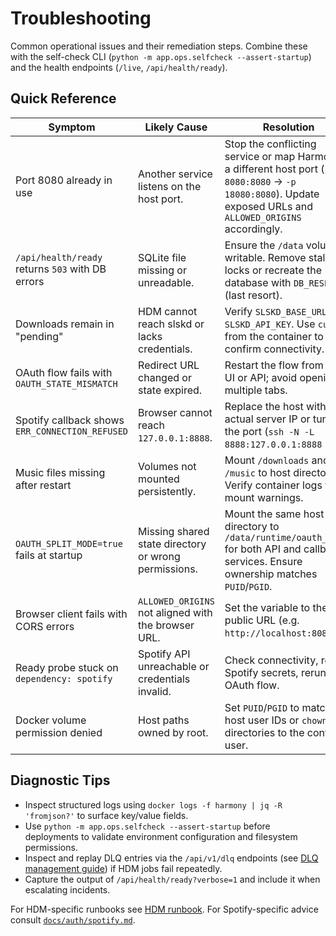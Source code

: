 # Troubleshooting

Common operational issues and their remediation steps. Combine these with the
self-check CLI (`python -m app.ops.selfcheck --assert-startup`) and the health endpoints
(`/live`, `/api/health/ready`).

## Quick Reference

| Symptom | Likely Cause | Resolution |
| --- | --- | --- |
| Port 8080 already in use | Another service listens on the host port. | Stop the conflicting service or map Harmony to a different host port (`-p 8080:8080` → `-p 18080:8080`). Update exposed URLs and `ALLOWED_ORIGINS` accordingly. |
| `/api/health/ready` returns `503` with DB errors | SQLite file missing or unreadable. | Ensure the `/data` volume is writable. Remove stale locks or recreate the database with `DB_RESET=1` (last resort). |
| Downloads remain in "pending" | HDM cannot reach slskd or lacks credentials. | Verify `SLSKD_BASE_URL` and `SLSKD_API_KEY`. Use `curl` from the container to confirm connectivity. |
| OAuth flow fails with `OAUTH_STATE_MISMATCH` | Redirect URL changed or state expired. | Restart the flow from the UI or API; avoid opening multiple tabs. |
| Spotify callback shows `ERR_CONNECTION_REFUSED` | Browser cannot reach `127.0.0.1:8888`. | Replace the host with the actual server IP or tunnel the port (`ssh -N -L 8888:127.0.0.1:8888 ...`). |
| Music files missing after restart | Volumes not mounted persistently. | Mount `/downloads` and `/music` to host directories. Verify container logs for mount warnings. |
| `OAUTH_SPLIT_MODE=true` fails at startup | Missing shared state directory or wrong permissions. | Mount the same host directory to `/data/runtime/oauth_state` for both API and callback services. Ensure ownership matches `PUID`/`PGID`. |
| Browser client fails with CORS errors | `ALLOWED_ORIGINS` not aligned with the browser URL. | Set the variable to the public URL (e.g. `http://localhost:8080`). |
| Ready probe stuck on `dependency: spotify` | Spotify API unreachable or credentials invalid. | Check connectivity, rotate Spotify secrets, rerun the OAuth flow. |
| Docker volume permission denied | Host paths owned by root. | Set `PUID`/`PGID` to match host user IDs or `chown` the directories to the container user. |

## Diagnostic Tips

- Inspect structured logs using `docker logs -f harmony | jq -R 'fromjson?'` to surface
  key/value fields.
- Use `python -m app.ops.selfcheck --assert-startup` before deployments to validate
  environment configuration and filesystem permissions.
- Inspect and replay DLQ entries via the `/api/v1/dlq` endpoints (see
  [DLQ management guide](operations/dlq.md)) if HDM jobs fail repeatedly.
- Capture the output of `/api/health/ready?verbose=1` and include it when escalating
  incidents.

For HDM-specific runbooks see [HDM runbook](operations/runbooks/hdm.md). For Spotify-specific
advice consult [`docs/auth/spotify.md`](auth/spotify.md).
